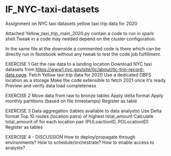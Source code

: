 # IF_NYC-taxi-datasets
Assignment on NYC taxi datasets yellow taxi trip data for 2020


Attached Yellow_taxi_trip_main_2020.py contain a code to run in spark shell.Tweak in a code may needed depend on the cluster configuration.

In the same file at the downside a commented code is there which can be directly run in Notebook without any tweak to test the code job fulfillment.




EXERCISE 1
Get the raw data to a landing location
Download NYC taxi datasets from https://www1.nyc.gov/site/tlc/about/tlc-trip-record-data.page.
Fetch Yellow taxi trip data for 2020
Use a dedicated DBFS location as a storage
Make the code extensible to fetch 2021 once it's ready
Preview and verify data load completeness

EXERCISE 2
Move data from raw to bronze tables
Apply delta format
Apply monthly partitions (based on file timestamps)
Register as table

EXERCISE 3
Data aggregation (tables available to data analysts)
Use Delta format
Top 10 routes (location pairs) of highest total_amount
Calculate total_amount of for each location pair (PULoactionID, POLocationID)
Register as tables

EXERCISE 4 - DISCUSSION
How to deploy/propagate through environments?
How to schedule/orchestrate?
How to enable access to analysts?
